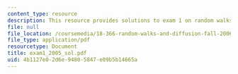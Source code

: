 ```yaml
---
content_type: resource
description: This resource provides solutions to exam 1 on random walks and diffusion.
file: null
file_location: /coursemedia/18-366-random-walks-and-diffusion-fall-2006/4b1127e02d6e94805847e09b5b14665a_exam1_2005_sol.pdf
file_type: application/pdf
resourcetype: Document
title: exam1_2005_sol.pdf
uid: 4b1127e0-2d6e-9480-5847-e09b5b14665a
---
```

